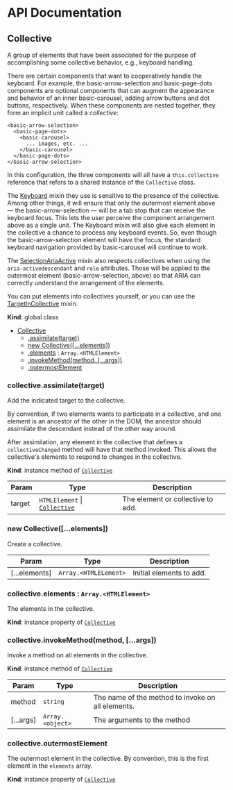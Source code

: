 # API Documentation
<a name="Collective"></a>

## Collective
A group of elements that have been associated for the purpose of
accomplishing some collective behavior, e.g., keyboard handling.

There are certain components that want to cooperatively handle the keyboard.
For example, the basic-arrow-selection and basic-page-dots components are
optional components that can augment the appearance and behavior of an inner
basic-carousel, adding arrow buttons and dot buttons, respectively. When
these components are nested together, they form an implicit unit called a
*collective*:

    <basic-arrow-selection>
      <basic-page-dots>
        <basic-carousel>
          ... images, etc. ...
        </basic-carousel>
      </basic-page-dots>
    </basic-arrow-selection>

In this configuration, the three components will all have a `this.collective`
reference that refers to a shared instance of the `Collective` class.

The [Keyboard](Keyboard.md) mixin they use is sensitive to the presence of
the collective. Among other things, it will ensure that only the outermost
element above — the basic-arrow-selection — will be a tab stop that can
receive the keyboard focus. This lets the user perceive the component
arrangement above as a single unit. The Keyboard mixin will also give each
element in the collective a chance to process any keyboard events. So, even
though the basic-arrow-selection element will have the focus, the standard
keyboard navigation provided by basic-carousel will continue to work.

The [SelectionAriaActive](SelectionAriaActive.md) mixin also respects
collectives when using the `aria-activedescendant` and `role` attributes.
Those will be applied to the outermost element (basic-arrow-selection, above)
so that ARIA can correctly understand the arrangement of the elements.

You can put elements into collectives yourself, or you can use the
[TargetInCollective](TargetInCollective.md) mixin.

  **Kind**: global class

* [Collective](#Collective)
    * [.assimilate(target)](#Collective+assimilate)
    * [new Collective([...elements])](#new_Collective_new)
    * [.elements](#Collective+elements) : <code>Array.&lt;HTMLElement&gt;</code>
    * [.invokeMethod(method, [...args])](#Collective+invokeMethod)
    * [.outermostElement](#Collective+outermostElement)

<a name="Collective+assimilate"></a>

### collective.assimilate(target)
Add the indicated target to the collective.

By convention, if two elements wants to participate in a collective, and
one element is an ancestor of the other in the DOM, the ancestor should
assimilate the descendant instead of the other way around.

After assimilation, any element in the collective that defines a
`collectiveChanged` method will have that method invoked. This allows
the collective's elements to respond to changes in the collective.

  **Kind**: instance method of <code>[Collective](#Collective)</code>

| Param | Type | Description |
| --- | --- | --- |
| target | <code>HTMLElement</code> &#124; <code>[Collective](#Collective)</code> | The element or collective to add. |

<a name="new_Collective_new"></a>

### new Collective([...elements])
Create a collective.


| Param | Type | Description |
| --- | --- | --- |
| [...elements] | <code>Array.&lt;HTMLELement&gt;</code> | Initial elements to add. |

<a name="Collective+elements"></a>

### collective.elements : <code>Array.&lt;HTMLElement&gt;</code>
The elements in the collective.

  **Kind**: instance property of <code>[Collective](#Collective)</code>
<a name="Collective+invokeMethod"></a>

### collective.invokeMethod(method, [...args])
Invoke a method on all elements in the collective.

  **Kind**: instance method of <code>[Collective](#Collective)</code>

| Param | Type | Description |
| --- | --- | --- |
| method | <code>string</code> | The name of the method to invoke on all elements. |
| [...args] | <code>Array.&lt;object&gt;</code> | The arguments to the method |

<a name="Collective+outermostElement"></a>

### collective.outermostElement
The outermost element in the collective.
By convention, this is the first element in the `elements` array.

  **Kind**: instance property of <code>[Collective](#Collective)</code>
